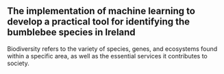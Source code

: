 ## The implementation of machine learning to develop a practical tool for identifying the bumblebee species in Ireland

Biodiversity refers to the variety of species, genes, and ecosystems found within a specific area, as well as the essential services it contributes to society.
